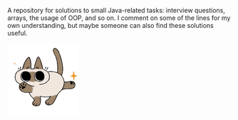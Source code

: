 A repository for solutions to small Java-related tasks: interview questions, arrays, the usage of OOP, and so on. I comment on some of the lines for my own understanding, but maybe someone can also find these solutions useful.

![](https://github.com/Linkshegelianer/Linkshegelianer/blob/main/411676.160.gif)
